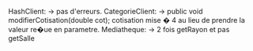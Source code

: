HashClient: 
 -> pas d'erreurs.
CategorieClient: 
 -> public void modifierCotisation(double cot); cotisation mise � 4 au lieu de prendre la valeur re�ue en parametre.
Mediatheque:
-> 2 fois getRayon et pas getSalle